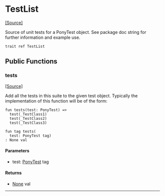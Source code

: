 # TestList
<span class="source-link">[[Source]](src/ponytest/test_list.md#L1)</span>

Source of unit tests for a PonyTest object.
See package doc string for further information and example use.


```pony
trait ref TestList
```

## Public Functions

### tests
<span class="source-link">[[Source]](src/ponytest/test_list.md#L7)</span>


Add all the tests in this suite to the given test object.
Typically the implementation of this function will be of the form:
```pony
fun tests(test: PonyTest) =>
  test(_TestClass1)
  test(_TestClass2)
  test(_TestClass3)
```


```pony
fun tag tests(
  test: PonyTest tag)
: None val
```
#### Parameters

*   test: [PonyTest](ponytest-PonyTest.md) tag

#### Returns

* [None](builtin-None.md) val

---

